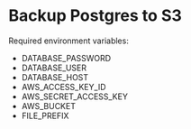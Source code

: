 # Backup Postgres to S3

Required environment variables:

* DATABASE_PASSWORD
* DATABASE_USER
* DATABASE_HOST
* AWS_ACCESS_KEY_ID
* AWS_SECRET_ACCESS_KEY
* AWS_BUCKET
* FILE_PREFIX
